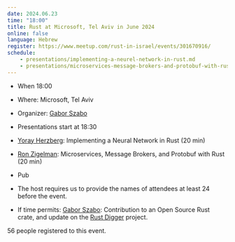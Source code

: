 ```yaml
---
date: 2024.06.23
time: "18:00"
title: Rust at Microsoft, Tel Aviv in June 2024
online: false
language: Hebrew
register: https://www.meetup.com/rust-in-israel/events/301670916/
schedule:
    - presentations/implementing-a-neurel-network-in-rust.md
    - presentations/microservices-message-brokers-and-protobuf-with-rust.md
---
```


* When 18:00
* Where: Microsoft, Tel Aviv
* Organizer: [Gabor Szabo](https://szabgab.com/)
* Presentations start at 18:30
* [Yoray Herzberg](https://www.linkedin.com/in/yoray-herzberg-b8155621b/): Implementing a Neural Network in Rust (20 min)
* [Ron Zigelman](https://www.linkedin.com/in/ron-zigelman/): Microservices, Message Brokers, and Protobuf with Rust (20 min)
* Pub
* The host requires us to provide the names of attendees at least 24 before the event.


* If time permits: [Gabor Szabo](https://szabgab.com/): Contribution to an Open Source Rust crate, and update on the [Rust Digger](https://rust-digger.code-maven.com/) project.


56 people registered to this event.



